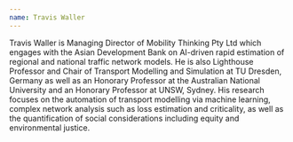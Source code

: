 ```yaml
---
name: Travis Waller
---
```

Travis Waller is Managing Director of Mobility Thinking Pty Ltd which engages with the Asian Development Bank on AI-driven rapid estimation of regional and national traffic network models.  He is also Lighthouse Professor and Chair of Transport Modelling and Simulation at TU Dresden, Germany as well as an Honorary Professor at the Australian National University and an Honorary Professor at UNSW, Sydney.  His research focuses on the automation of transport modelling via machine learning, complex network analysis such as loss estimation and criticality, as well as the quantification of social considerations including equity and environmental justice. 